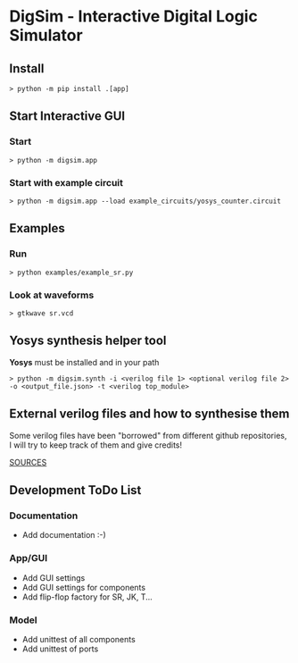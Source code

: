 # DigSim - Interactive Digital Logic Simulator

## Install
```
> python -m pip install .[app]
```

## Start Interactive GUI

### Start
```
> python -m digsim.app
```

### Start with example circuit
```
> python -m digsim.app --load example_circuits/yosys_counter.circuit
```

## Examples

### Run
```
> python examples/example_sr.py
```
### Look at waveforms
```
> gtkwave sr.vcd
```

## Yosys synthesis helper tool

**Yosys** must be installed and in your path
```
> python -m digsim.synth -i <verilog file 1> <optional verilog file 2> -o <output_file.json> -t <verilog top_module>
```

## External verilog files and how to synthesise them

Some verilog files have been "borrowed" from different github repositories,
I will try to keep track of them and give credits!

[SOURCES](https://github.com/freand76/digsim/blob/main/verilog/SOURCES.md)

## Development ToDo List

### Documentation
   * Add documentation :-)
### App/GUI
   * Add GUI settings
   * Add GUI settings for components
   * Add flip-flop factory for SR, JK, T...
### Model
   * Add unittest of all components
   * Add unittest of ports
